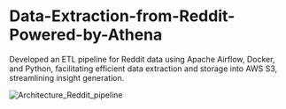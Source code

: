 # Data-Extraction-from-Reddit-Powered-by-Athena
Developed an ETL pipeline for Reddit data using Apache Airflow, Docker, and Python, facilitating efficient data extraction and storage into AWS S3, streamlining insight generation.



![Architecture_Reddit_pipeline](https://github.com/user-attachments/assets/6f15de5c-62b3-4145-a4ea-5a7ed072b50b)
